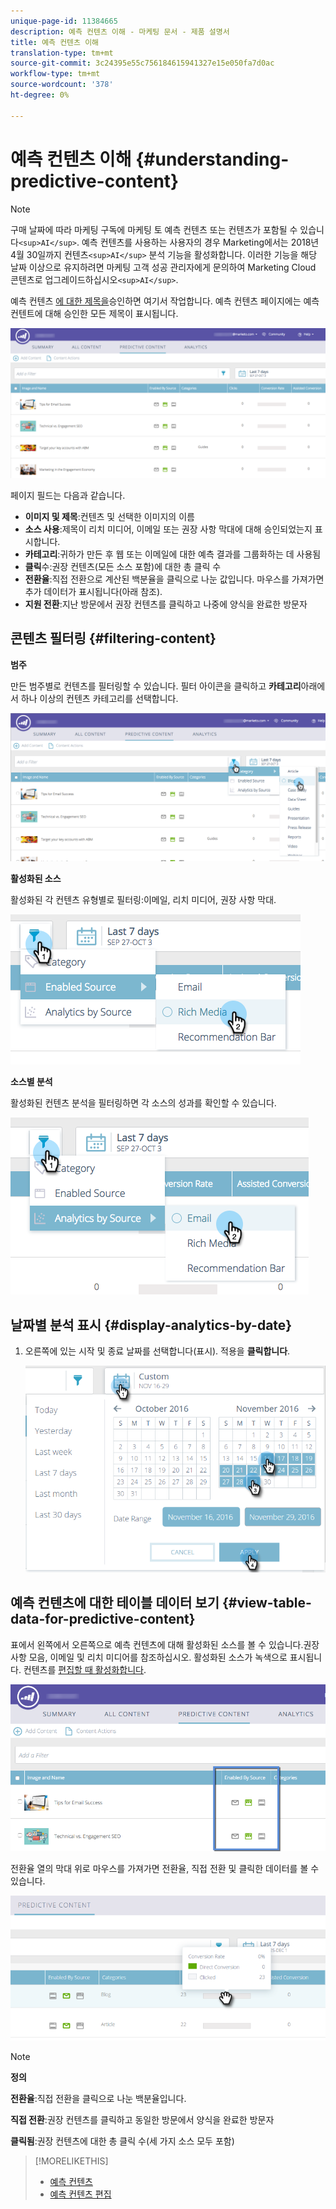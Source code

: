 ```yaml
---
unique-page-id: 11384665
description: 예측 컨텐츠 이해 - 마케팅 문서 - 제품 설명서
title: 예측 컨텐츠 이해
translation-type: tm+mt
source-git-commit: 3c24395e55c756184615941327e15e050fa7d0ac
workflow-type: tm+mt
source-wordcount: '378'
ht-degree: 0%

---
```



# 예측 컨텐츠 이해 {#understanding-predictive-content}

>[!NOTE]
>
>구매 날짜에 따라 마케팅 구독에 마케팅 토 예측 컨텐츠 또는 컨텐츠가 포함될 수 있습니다`<sup>AI</sup>`. 예측 컨텐츠를 사용하는 사용자의 경우 Marketing에서는 2018년 4월 30일까지 컨텐츠`<sup>AI</sup>` 분석 기능을 활성화합니다. 이러한 기능을 해당 날짜 이상으로 유지하려면 마케팅 고객 성공 관리자에게 문의하여 Marketing Cloud 콘텐츠로 업그레이드하십시오`<sup>AI</sup>`.

예측 컨텐츠 [에 대한 제목을](//help/marketo/product-docs/predictive-content/working-with-all-content/approve-a-title-for-predictive-content.md)승인하면 여기서 작업합니다. 예측 컨텐츠 페이지에는 예측 컨텐트에 대해 승인한 모든 제목이 표시됩니다.

![](assets/image2017-10-3-9-3a21-3a38.png)

페이지 필드는 다음과 같습니다.

* **이미지 및 제목**:컨텐츠 및 선택한 이미지의 이름
* **소스 사용**:제목이 리치 미디어, 이메일 또는 권장 사항 막대에 대해 승인되었는지 표시합니다.
* **카테고리**:귀하가 만든 후 웹 또는 이메일에 대한 예측 결과를 그룹화하는 데 사용됨
* **클릭**&#x200B;수:권장 컨텐츠(모든 소스 포함)에 대한 총 클릭 수
* **전환율**:직접 전환으로 계산된 백분율을 클릭으로 나눈 값입니다. 마우스를 가져가면 추가 데이터가 표시됩니다(아래 참조).
* **지원 전환**:지난 방문에서 권장 컨텐츠를 클릭하고 나중에 양식을 완료한 방문자

## 콘텐츠 필터링 {#filtering-content}

**범주**

만든 범주별로 컨텐츠를 필터링할 수 있습니다. 필터 아이콘을 클릭하고 **카테고리**&#x200B;아래에서 하나 이상의 컨텐츠 카테고리를 선택합니다.

![](assets/image2017-10-3-9-3a24-3a38.png)

**활성화된 소스**

활성화된 각 컨텐츠 유형별로 필터링:이메일, 리치 미디어, 권장 사항 막대.

![](assets/image2017-10-3-9-3a25-3a9.png)

**소스별 분석**

활성화된 컨텐츠 분석을 필터링하면 각 소스의 성과를 확인할 수 있습니다.

![](assets/image2017-10-3-9-3a25-3a34.png)

## 날짜별 분석 표시 {#display-analytics-by-date}

1. 오른쪽에 있는 시작 및 종료 날짜를 선택합니다(표시). 적용을 **클릭합니다**.

   ![](assets/predictive-content-filter-by-date-hands.png)

## 예측 컨텐츠에 대한 테이블 데이터 보기 {#view-table-data-for-predictive-content}

표에서 왼쪽에서 오른쪽으로 예측 컨텐츠에 대해 활성화된 소스를 볼 수 있습니다.권장 사항 모음, 이메일 및 리치 미디어를 참조하십시오. 활성화된 소스가 녹색으로 표시됩니다. 컨텐츠를 [편집할 때 활성화합니다](http://docs.marketo.com/display/docs/edit+predictive+content).

![](assets/image2017-10-3-9-3a26-3a25.png)

전환율 열의 막대 위로 마우스를 가져가면 전환율, 직접 전환 및 클릭한 데이터를 볼 수 있습니다.

![](assets/predictive-content-conversion-rate-popup-hand.png)

>[!NOTE]
>
>**정의**
>
>**전환율**:직접 전환을 클릭으로 나눈 백분율입니다.
>
>**직접 전환**:권장 컨텐츠를 클릭하고 동일한 방문에서 양식을 완료한 방문자
>
>**클릭됨**:권장 컨텐츠에 대한 총 클릭 수(세 가지 소스 모두 포함)

>[!MORELIKETHIS]
>
>* [예측 컨텐츠](http://docs.marketo.com/display/docs/predictive+content)
>* [예측 컨텐츠 편집](http://docs.marketo.com/display/docs/edit+predictive+content)

